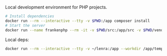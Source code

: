 
Local development environment for PHP projects.

```bash
# Install dependencies
docker run --rm --interactive --tty -v $PWD:/app composer install
# Start the server
docker run --name frankenphp --rm -it -v $PWD/src:/app/src -v $PWD/vendor:/app/vendor -p 8080:8080 -e 'SERVER_NAME=:8080' dunglas/frankenphp
```

Local deps:

```bash
docker run --rm --interactive --tty -v ~/lenra:/app --workdir /app/templates/template-franken-php composer install
```